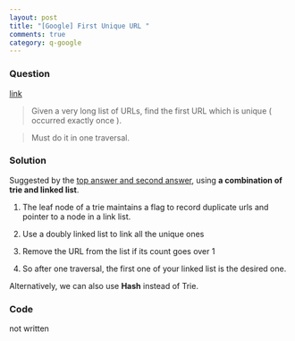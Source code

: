 ```yaml
---
layout: post
title: "[Google] First Unique URL "
comments: true
category: q-google
---
```


### Question

[link](http://www.careercup.com/question?id=11856466)

> Given a very long list of URLs, find the first URL which is unique ( occurred exactly once ).

> Must do it in one traversal.

### Solution

Suggested by the [top answer and second answer](http://www.careercup.com/question?id=11856466), using **a combination of trie and linked list**.

1. The leaf node of a trie maintains a flag to record duplicate urls and pointer to a node in a link list.

1. Use a doubly linked list to link all the unique ones
1. Remove the URL from the list if its count goes over 1
1. So after one traversal, the first one of your linked list is the desired one.

Alternatively, we can also use **Hash** instead of Trie.

### Code

not written
